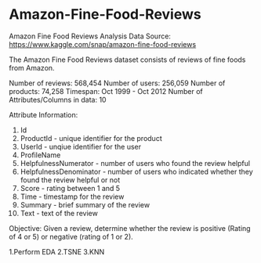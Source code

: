 # Amazon-Fine-Food-Reviews
Amazon Fine Food Reviews Analysis
Data Source: https://www.kaggle.com/snap/amazon-fine-food-reviews

The Amazon Fine Food Reviews dataset consists of reviews of fine foods from Amazon.

Number of reviews: 568,454
Number of users: 256,059
Number of products: 74,258
Timespan: Oct 1999 - Oct 2012
Number of Attributes/Columns in data: 10

Attribute Information:

1. Id
2. ProductId - unique identifier for the product
3. UserId - unqiue identifier for the user
4. ProfileName
5. HelpfulnessNumerator - number of users who found the review helpful
6. HelpfulnessDenominator - number of users who indicated whether they found the review helpful or not
7. Score - rating between 1 and 5
8. Time - timestamp for the review
9. Summary - brief summary of the review
10. Text - text of the review

Objective:
Given a review, determine whether the review is positive (Rating of 4 or 5) or negative (rating of 1 or 2).

1.Perform EDA
2.TSNE
3.KNN
